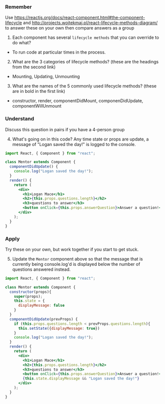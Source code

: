 ### Remember

Use https://reactjs.org/docs/react-component.html#the-component-lifecycle and http://projects.wojtekmaj.pl/react-lifecycle-methods-diagram/ to answer these on your own then compare answers as a group

1.  Each component has several `lifecycle methods` that you can override to do what?
  - To run code at particular times in the process.

2.  What are the 3 categories of lifecycle methods? (these are the headings from the second link)
  - Mounting, Updating, Unmounting

3.  What are the names of the 5 commonly used lifecycle methods? (these are in bold in the first link)
  - constructor, render, componentDidMount, componenDidUpdate, componentWillUnmount

### Understand

Discuss this question in pairs if you have a 4-person group

4.  What's going on in this code?
    Any time state or props are update, a message of "Logan saved the day!" is logged to the console.


```jsx
import React, { Component } from "react";

class Mentor extends Component {
  componentDidUpdate() {
    console.log("Logan saved the day!");
  }
  render() {
    return (
      <div>
        <h1>Logan Mace</h1>
        <h2>{this.props.questions.length}</h2>
        <h3>questions to answer</h3>
        <button onClick={this.props.answerQuestion}>Answer a question!</button>
      </div>
    );
  }
}
```

### Apply

Try these on your own, but work together if you start to get stuck.

5.  Update the `Mentor` component above so that the message that is currently being console.log'd is displayed below the number of questions answered instead.

```jsx
import React, { Component } from "react";

class Mentor extends Component {
  constructor(props){
    super(props);
    this.state = {
      displayMessage: false
    }
  }
  componentDidUpdate(prevProps) {
    if (this.props.questions.length < prevProps.questions.length){
      this.setState({displayMessage: true})
    }
    console.log("Logan saved the day!");
  }
  render() {
    return (
      <div>
        <h1>Logan Mace</h1>
        <h2>{this.props.questions.length}</h2>
        <h3>questions to answer</h3>
        <button onClick={this.props.answerQuestion}>Answer a question!</button>
        {this.state.displayMessage && "Logan saved the day!"}
      </div>
    );
  }
}
```
